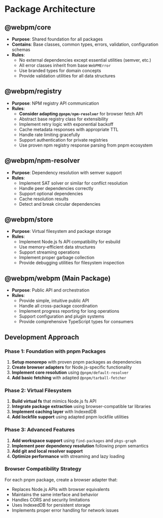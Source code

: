 # Package Architecture

## @webpm/core
- **Purpose**: Shared foundation for all packages
- **Contains**: Base classes, common types, errors, validation, configuration schemas
- **Rules**: 
  - No external dependencies except essential utilities (semver, etc.)
  - All error classes inherit from base `WebPMError`
  - Use branded types for domain concepts
  - Provide validation utilities for all data structures

## @webpm/registry
- **Purpose**: NPM registry API communication
- **Rules**:
  - **Consider adapting `@pnpm/npm-resolver`** for browser fetch API
  - Abstract base registry class for extensibility
  - Implement retry logic with exponential backoff
  - Cache metadata responses with appropriate TTL
  - Handle rate limiting gracefully
  - Support authentication for private registries
  - Use proven npm registry response parsing from pnpm ecosystem

## @webpm/npm-resolver
- **Purpose**: Dependency resolution with semver support
- **Rules**:
  - Implement SAT solver or similar for conflict resolution
  - Handle peer dependencies correctly
  - Support optional dependencies
  - Cache resolution results
  - Detect and break circular dependencies

## @webpm/store
- **Purpose**: Virtual filesystem and package storage
- **Rules**:
  - Implement Node.js fs API compatibility for esbuild
  - Use memory-efficient data structures
  - Support streaming operations
  - Implement proper garbage collection
  - Provide debugging utilities for filesystem inspection

## @webpm/webpm (Main Package)
- **Purpose**: Public API and orchestration
- **Rules**:
  - Provide simple, intuitive public API
  - Handle all cross-package coordination
  - Implement progress reporting for long operations
  - Support configuration and plugin systems
  - Provide comprehensive TypeScript types for consumers

## Development Approach

### Phase 1: Foundation with pnpm Packages
1. **Setup monorepo** with proven pnpm packages as dependencies
2. **Create browser adapters** for Node.js-specific functionality
3. **Implement core resolution** using `@pnpm/default-resolver`
4. **Add basic fetching** with adapted `@pnpm/tarball-fetcher`

### Phase 2: Virtual Filesystem
1. **Build virtual fs** that mimics Node.js fs API
2. **Integrate package extraction** using browser-compatible tar libraries
3. **Implement caching layer** with IndexedDB
4. **Add lockfile support** using adapted pnpm lockfile utilities

### Phase 3: Advanced Features
1. **Add workspace support** using `find-packages` and `pkgs-graph`
2. **Implement peer dependency resolution** following pnpm semantics
3. **Add git and local resolver support**
4. **Optimize performance** with streaming and lazy loading

### Browser Compatibility Strategy
For each pnpm package, create a browser adapter that:
- Replaces Node.js APIs with browser equivalents
- Maintains the same interface and behavior
- Handles CORS and security limitations
- Uses IndexedDB for persistent storage
- Implements proper error handling for network issues
